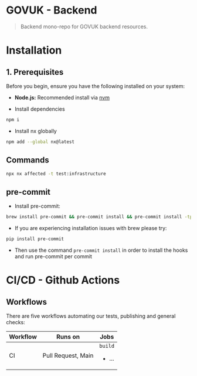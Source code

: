 # GOVUK - Backend 

> Backend mono-repo for GOVUK backend resources. 

# Installation

## 1. Prerequisites

Before you begin, ensure you have the following installed on your system:

* **Node.js:** Recommended install via [nvm](https://github.com/nvm-sh/nvm)


* Install dependencies

```bash
npm i
```

* Install nx globally

```bash
npm add --global nx@latest
```

## Commands

```bash
npx nx affected -t test:infrastructure
```

## pre-commit

* Install pre-commit:

```bash
brew install pre-commit && pre-commit install && pre-commit install -tprepare-commit-msg -tcommit-msg
```

* If you are experiencing installation issues with brew please try:

```bash
pip install pre-commit
```

* Then use the command `pre-commit install` in order to install the hooks and run pre-commit per commit

# CI/CD - Github Actions

## Workflows

There are five workflows automating our tests, publishing and general checks:

| Workflow | Runs on | Jobs |
| -------- | ------- | ---- |
| CI | Pull Request, Main | `build`  <ul><li>...</li></ul> |
